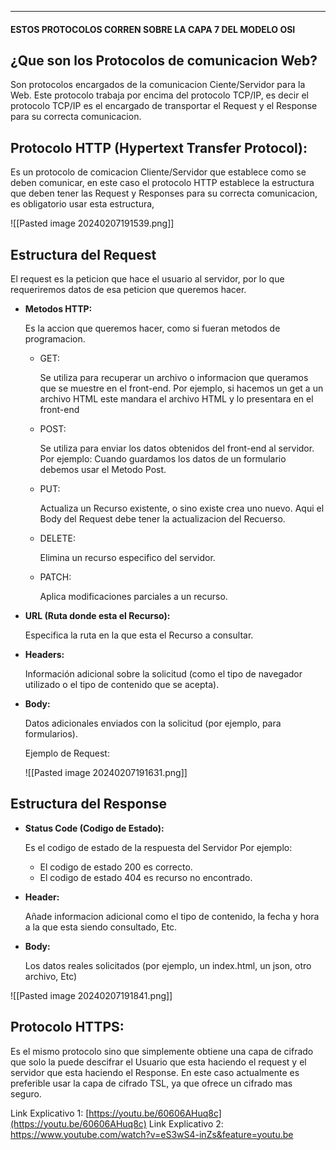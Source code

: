 
----
#### ESTOS PROTOCOLOS CORREN SOBRE LA CAPA 7 DEL MODELO OSI

## ¿Que son los Protocolos de comunicacion Web?

Son protocolos encargados de la comunicacion Ciente/Servidor para la Web. Este protocolo trabaja por encima del protocolo TCP/IP, es decir el protocolo TCP/IP es el encargado de transportar el Request y el Response para su correcta comunicacion.

## Protocolo HTTP (Hypertext Transfer Protocol):

Es un protocolo de comicacion Cliente/Servidor que establece como se deben comunicar, en este caso el protocolo HTTP establece la estructura que deben tener las Request y Responses para su correcta comunicacion, es obligatorio usar esta estructura,

![[Pasted image 20240207191539.png]]


## Estructura del Request

El request es la peticion que hace el usuario al servidor, por lo que requeriremos datos de esa peticion que queremos hacer.

- **Metodos HTTP:**
    
    Es la accion que queremos hacer, como si fueran metodos de programacion.
    
    - GET:
        
        Se utiliza para recuperar un archivo o informacion que queramos que se muestre en el front-end. Por ejemplo, si hacemos un get a un archivo HTML este mandara el archivo HTML y lo presentara en el front-end
        
    - POST:
        
        Se utiliza para enviar los datos obtenidos del front-end al servidor. Por ejemplo: Cuando guardamos los datos de un formulario debemos usar el Metodo Post.
        
    - PUT:
        
        Actualiza un Recurso existente, o sino existe crea uno nuevo. Aqui el Body del Request debe tener la actualizacion del Recuerso.
        
    - DELETE:
        
        Elimina un recurso especifico del servidor.
        
    - PATCH:
        
        Aplica modificaciones parciales a un recurso.
	 
- **URL (Ruta donde esta el Recurso):**
    
    Especifica la ruta en la que esta el Recurso a consultar.
    
- **Headers:**
    
    Información adicional sobre la solicitud (como el tipo de navegador utilizado o el tipo de contenido que se acepta).
    
- **Body:**
    
    Datos adicionales enviados con la solicitud (por ejemplo, para formularios).
    
    Ejemplo de Request:
    
	 ![[Pasted image 20240207191631.png]]



## Estructura del Response

- **Status Code (Codigo de Estado):**
    
    Es el codigo de estado de la respuesta del Servidor Por ejemplo:
    
    - El codigo de estado 200 es correcto.
    - El codigo de estado 404 es recurso no encontrado.
    
- **Header:**
    
    Añade informacion adicional como el tipo de contenido, la fecha y hora a la que esta siendo consultado, Etc.
    
- **Body:**
    
    Los datos reales solicitados (por ejemplo, un index.html, un json, otro archivo, Etc)
    

![[Pasted image 20240207191841.png]]

## Protocolo HTTPS:

Es el mismo protocolo sino que simplemente obtiene una capa de cifrado que solo la puede descifrar el Usuario que esta haciendo el request y el servidor que esta haciendo el Response. En este caso actualmente es preferible usar la capa de cifrado TSL, ya que ofrece un cifrado mas seguro.

Link Explicativo 1: [https://youtu.be/60606AHuq8c](https://youtu.be/60606AHuq8c)
Link Explicativo 2: https://www.youtube.com/watch?v=eS3wS4-inZs&feature=youtu.be


